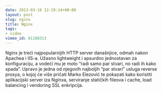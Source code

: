 ```yaml
---
date: 2013-03-16 12:19:14+00:00
layout: post
slug: nginx
title: Nginx
tags:
- video
vimeo_id: 61188313
---
```


Nginx je treći najpopularnijih HTTP server današnjice, odmah nakon Apachea i IIS-a. Užasno lightweight i apsurdno jednostavan za konfiguraciju, a vodeći mu je moto “radi samo par stvari, no radi ih kako spada”. Upravo je jedna od njegovih najboljih “par stvari” usluga reverse proxya, o kojoj će više pričati Marko Elezović te pokazati kako koristiti aplikacijski server iza Nginxa, serviranje statičkih fileova i cache, load balancing i vendoring SSL enkripcija.
